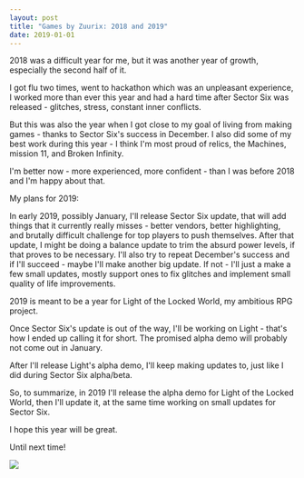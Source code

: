 ```yaml
---
layout: post
title: "Games by Zuurix: 2018 and 2019"
date: 2019-01-01
---
```


2018 was a difficult year for me, but it was another year of growth, especially the second half of it.

I got flu two times, went to hackathon which was an unpleasant experience, I worked more than ever this year and had a hard time after Sector Six was released - glitches, stress, constant inner conflicts.

But this was also the year when I got close to my goal of living from making games - thanks to Sector Six's success in December.
I also did some of my best work during this year - I think I'm most proud of relics, the Machines, mission 11, and Broken Infinity.

I'm better now - more experienced, more confident - than I was before 2018 and I'm happy about that.

My plans for 2019:

In early 2019, possibly January, I'll release Sector Six update, that will add things that it currently really misses - better vendors, better highlighting, and brutally difficult challenge for top players to push themselves.
After that update, I might be doing a balance update to trim the absurd power levels, if that proves to be necessary.
I'll also try to repeat December's success and if I'll succeed - maybe I'll make another big update. If not - I'll just a make a few small updates, mostly support ones to fix glitches and implement small quality of life improvements.

2019 is meant to be a year for Light of the Locked World, my ambitious RPG project.

Once Sector Six's update is out of the way, I'll be working on Light - that's how I ended up calling it for short. The promised alpha demo will probably not come out in January.

After I'll release Light's alpha demo, I'll keep making updates to, just like I did during Sector Six alpha/beta.

So, to summarize, in 2019 I'll release the alpha demo for Light of the Locked World, then I'll update it, at the same time working on small updates for Sector Six.

I hope this year will be great.

Until next time!

![](https://raw.githubusercontent.com/Zuurix/Zuurix.github.io/master/images/new%20year%20post%202019/2018%202019-01-01.png)
